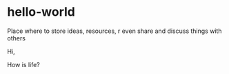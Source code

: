 # hello-world
Place where to store ideas, resources, r even share and discuss things with others

Hi,

How is life?
